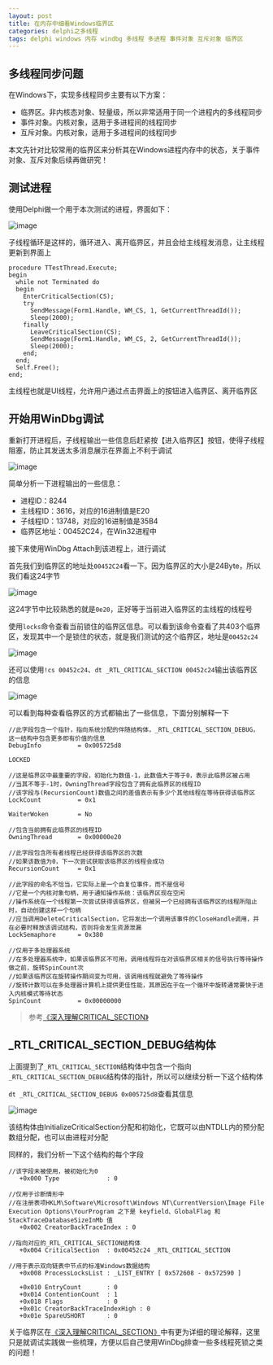 ```yaml
---
layout: post
title: 在内存中细看Windows临界区
categories: delphi之多线程
tags: delphi windows 内存 windbg 多线程 多进程 事件对象 互斥对象 临界区
---
```


## 多线程同步问题

在Windows下，实现多线程同步主要有以下方案：

* 临界区。非内核态对象、轻量级，所以非常适用于同一个进程内的多线程同步
* 事件对象。内核对象，适用于多进程间的线程同步
* 互斥对象。内核对象，适用于多进程间的线程同步

本文先针对比较常用的临界区来分析其在Windows进程内存中的状态，关于事件对象、互斥对象后续再做研究！

## 测试进程

使用Delphi做一个用于本次测试的进程，界面如下：

![image](../media/image/2017-09-20/01.png)

子线程循环是这样的，循环进入、离开临界区，并且会给主线程发消息，让主线程更新到界面上

```
procedure TTestThread.Execute;
begin
  while not Terminated do
  begin
    EnterCriticalSection(CS);
    try
      SendMessage(Form1.Handle, WM_CS, 1, GetCurrentThreadId());
      Sleep(2000);
    finally
      LeaveCriticalSection(CS);
      SendMessage(Form1.Handle, WM_CS, 2, GetCurrentThreadId());
      Sleep(2000);
    end;
  end;
  Self.Free();
end;
```

主线程也就是UI线程，允许用户通过点击界面上的按钮进入临界区、离开临界区

## 开始用WinDbg调试

重新打开进程后，子线程输出一些信息后赶紧按【进入临界区】按钮，使得子线程阻塞，防止其发送太多消息展示在界面上不利于调试

![image](../media/image/2017-09-20/02.png)

简单分析一下进程输出的一些信息：

* 进程ID：8244
* 主线程ID：3616，对应的16进制值是E20
* 子线程ID：13748，对应的16进制值是35B4
* 临界区地址：00452C24，在Win32进程中

接下来使用WinDbg Attach到该进程上，进行调试

首先我们到临界区的地址处`00452C24`看一下。因为临界区的大小是24Byte，所以我们看这24字节

![image](../media/image/2017-09-20/03.png)

这24字节中比较熟悉的就是`0e20`，正好等于当前进入临界区的主线程的线程号

使用`locks`命令查看当前锁住的临界区信息。可以看到该命令查看了共403个临界区，发现其中一个是锁住的状态，就是我们测试的这个临界区，地址是`00452c24`

![image](../media/image/2017-09-20/04.png)

还可以使用`!cs 00452c24`、`dt _RTL_CRITICAL_SECTION 00452c24`输出该临界区的信息

![image](../media/image/2017-09-20/05.png)

可以看到每种查看临界区的方式都输出了一些信息，下面分别解释一下

```
//此字段包含一个指针，指向系统分配的伴随结构体，_RTL_CRITICAL_SECTION_DEBUG，这一结构中包含更多即有价值的信息
DebugInfo          = 0x005725d8    

LOCKED                             

//这是临界区中最重要的字段，初始化为数值-1，此数值大于等于0，表示此临界区被占用
//当其不等于-1时，OwningThread字段包含了拥有此临界区的线程ID
//该字段与(RecursionCount)数值之间的差值表示有多少个其他线程在等待获得该临界区
LockCount          = 0x1           

WaiterWoken        = No            

//包含当前拥有此临界区的线程ID
OwningThread       = 0x00000e20    

//此字段包含所有者线程已经获得该临界区的次数
//如果该数值为0，下一次尝试获取该临界区的线程会成功
RecursionCount     = 0x1           

//此字段的命名不恰当，它实际上是一个自复位事件，而不是信号
//它是一个内核对象句柄，用于通知操作系统：该临界区现在空闲
//操作系统在一个线程第一次尝试获得该临界区，但被另一个已经拥有该临界区的线程所阻止时，自动创建这样一个句柄
//应当调用DeleteCriticalSection，它将发出一个调用该事件的CloseHandle调用，并在必要时释放该调试结构，否则将会发生资源泄漏
LockSemaphore      = 0x380         

//仅用于多处理器系统
//在多处理器系统中，如果该临界区不可用，调用线程将在对该临界区相关的信号执行等待操作做之前，旋转SpinCount次
//如果该临界区在旋转操作期间变为可用，该调用线程就避免了等待操作
//旋转计数可以在多处理器计算机上提供更佳性能，其原因在于在一个循环中旋转通常要快于进入内核模式等待状态
SpinCount          = 0x00000000    
```

>参考[《深入理解CRITICAL_SECTION》](http://www.cnblogs.com/dirichlet/archive/2011/03/16/1986251.html)

## \_RTL\_CRITICAL\_SECTION\_DEBUG结构体

上面提到了`_RTL_CRITICAL_SECTION`结构体中包含一个指向`_RTL_CRITICAL_SECTION_DEBUG`结构体的指针，所以可以继续分析一下这个结构体

`dt _RTL_CRITICAL_SECTION_DEBUG 0x005725d8`查看其信息

![image](../media/image/2017-09-20/06.png)

该结构体由InitializeCriticalSection分配和初始化，它既可以由NTDLL内的预分配数组分配，也可以由进程对分配

同样的，我们分析一下这个结构的每个字段

```
//该字段未被使用，被初始化为0
   +0x000 Type             : 0

//仅用于诊断情形中
//在注册表项HKLM\Software\Microsoft\Windows NT\CurrentVersion\Image File Execution Options\YourProgram 之下是 keyfield、GlobalFlag 和 StackTraceDatabaseSizeInMb 值
   +0x002 CreatorBackTraceIndex : 0

//指向对应的_RTL_CRITICAL_SECTION结构体
   +0x004 CriticalSection  : 0x00452c24 _RTL_CRITICAL_SECTION

//用于表示双向链表中节点的标准Windows数据结构
   +0x008 ProcessLocksList : _LIST_ENTRY [ 0x572608 - 0x572590 ]

   +0x010 EntryCount       : 0
   +0x014 ContentionCount  : 1
   +0x018 Flags            : 0
   +0x01c CreatorBackTraceIndexHigh : 0
   +0x01e SpareUSHORT      : 0
```

关于临界区在[《深入理解CRITICAL_SECTION》](http://www.cnblogs.com/dirichlet/archive/2011/03/16/1986251.html)中有更为详细的理论解释，这里只是就调试实践做一些梳理，方便以后自己使用WinDbg排查一些多线程死锁之类的问题！

